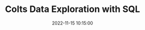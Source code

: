 ---
layout: inner
position: left
title: 'Colts Data Exploration with SQL'
date: 2022-11-15 10:15:00
tags: SQL Ticketing EmailMarketing F&B
featured_image: '/img/posts/colts-sql.png'
project_link: ''
button_icon: 'github'
button_text: 'Visit'
lead_text: "Digging into the Colts' data warehouse using SQL queries to extract necessary data for reporting and analysis."
---